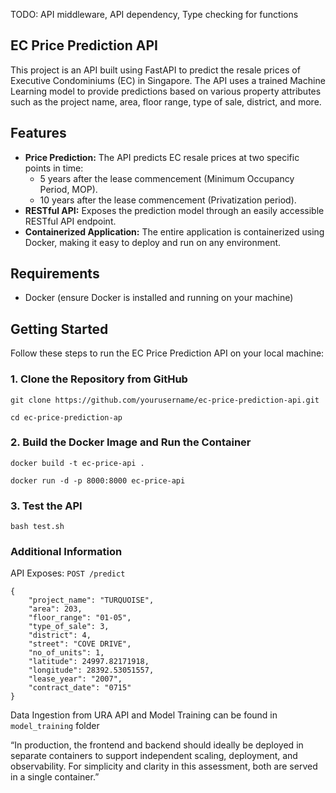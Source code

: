 TODO: API middleware, API dependency, Type checking for functions

## EC Price Prediction API

This project is an API built using FastAPI to predict the resale prices of Executive Condominiums (EC) in Singapore. The API uses a trained Machine Learning model to provide predictions based on various property attributes such as the project name, area, floor range, type of sale, district, and more.

## Features

- **Price Prediction:** The API predicts EC resale prices at two specific points in time:
  - 5 years after the lease commencement (Minimum Occupancy Period, MOP).
  - 10 years after the lease commencement (Privatization period).
- **RESTful API:** Exposes the prediction model through an easily accessible RESTful API endpoint.
- **Containerized Application:** The entire application is containerized using Docker, making it easy to deploy and run on any environment.

## Requirements

- Docker (ensure Docker is installed and running on your machine)

## Getting Started

Follow these steps to run the EC Price Prediction API on your local machine:

### 1. Clone the Repository from GitHub

`git clone https://github.com/yourusername/ec-price-prediction-api.git`

`cd ec-price-prediction-ap `

### 2. Build the Docker Image and Run the Container

`docker build -t ec-price-api .`

`docker run -d -p 8000:8000 ec-price-api`

### 3. Test the API

`bash test.sh`

### Additional Information

API Exposes: `POST /predict`

```
{
    "project_name": "TURQUOISE",
    "area": 203,
    "floor_range": "01-05",
    "type_of_sale": 3,
    "district": 4,
    "street": "COVE DRIVE",
    "no_of_units": 1,
    "latitude": 24997.82171918,
    "longitude": 28392.53051557,
    "lease_year": "2007",
    "contract_date": "0715"
}
```
Data Ingestion from URA API and Model Training can be found in `model_training` folder

“In production, the frontend and backend should ideally be deployed in separate containers to support independent scaling, deployment, and observability. For simplicity and clarity in this assessment, both are served in a single container.”